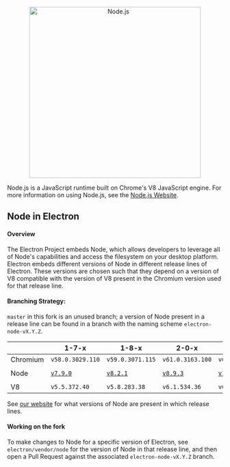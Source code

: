 <p align="center">
  <a href="https://nodejs.org/">
    <img
      alt="Node.js"
      src="https://nodejs.org/static/images/logo-light.svg"
      width="400"
    />
  </a>
</p>

Node.js is a JavaScript runtime built on Chrome's V8 JavaScript engine. For
more information on using Node.js, see the
[Node.js Website](https://nodejs.org/).

## Node in Electron

#### Overview 

The Electron Project embeds Node, which allows developers to leverage all of Node's capabilities and access the filesystem on your desktop platform. Electron embeds different versions of Node in different release lines of Electron. These versions are chosen such that they depend on a version of V8 compatible with the version of V8 present in the Chromium version used for that release line.

#### Branching Strategy:
`master` in this fork is an unused branch; a version of Node present in a release line can be found in a branch with the naming scheme
`electron-node-vX.Y.Z`.

|  | 1-7-x | 1-8-x | 2-0-x | 3-0-x | 4-0-x | 5-0-x |
|---|---|---|---|---|---|---|
| Chromium  | `v58.0.3029.110` | `v59.0.3071.115` | `v61.0.3163.100` | `v66.0.3359.181` | `v69.0.3497.106` | `` |
| Node | [`v7.9.0`][node17x] | [`v8.2.1`][node18x] | [`v8.9.3`][node20x] | [`v10.2.0`][node30x] | [`v10.11.0`][node40x] | [`v12.0.0-unreleased`][node50x] |
| V8 | `v5.5.372.40` | `v5.8.283.38`  | `v6.1.534.36` | `v6.6.346.23` | `v6.9.427.24` | `7.2.502.19` |

See [our website](https://electronjs.org) for what versions of Node are present in which release lines.

#### Working on the fork

To make changes to Node for a specific version of Electron, see `electron/vendor/node` for the version of Node in that release line, and then open a Pull Request against the associated `electron-node-vX.Y.Z` branch.

[node17x]: https://github.com/electron/node/tree/electron-node-v7.9.0
[node18x]: https://github.com/electron/node/tree/electron-node-v8.2.1
[node20x]: https://github.com/electron/node/tree/electron-node-v8.9.3
[node30x]: https://github.com/electron/node/tree/electron-node-v10.2.0
[node40x]: https://github.com/electron/node/tree/electron-node-v10.11.0-V8-6.9
[node50x]: https://github.com/electron/node/tree/electron-node-canary
